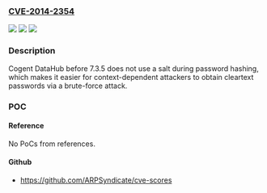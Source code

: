 ### [CVE-2014-2354](https://cve.mitre.org/cgi-bin/cvename.cgi?name=CVE-2014-2354)
![](https://img.shields.io/static/v1?label=Product&message=DataHub&color=blue)
![](https://img.shields.io/static/v1?label=Version&message=0%20&color=brightgreen)
![](https://img.shields.io/static/v1?label=Vulnerability&message=CWE-916&color=brightgreen)

### Description

Cogent DataHub before 7.3.5 does not use a salt during password hashing, which makes it easier for context-dependent attackers to obtain cleartext passwords via a brute-force attack.

### POC

#### Reference
No PoCs from references.

#### Github
- https://github.com/ARPSyndicate/cve-scores


